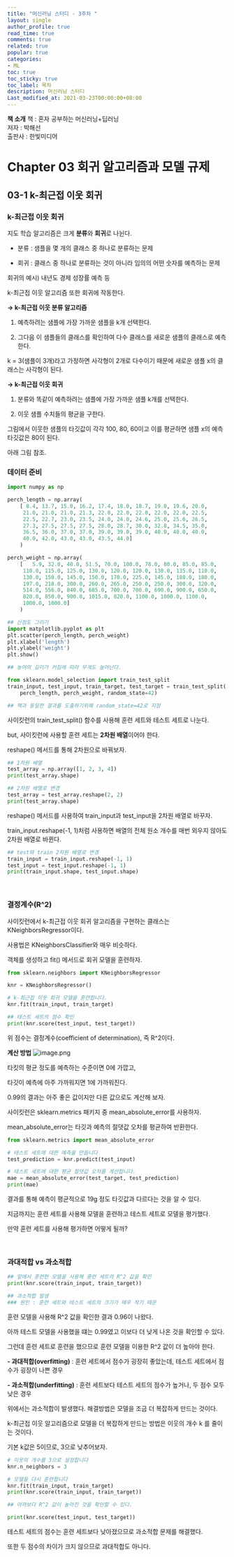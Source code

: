 ```yaml
---
title: "머신러닝 스터디 - 3주차 "
layout: single
author_profile: true
read_time: true
comments: true
related: true
popular: true
categories:
- ML
toc: true
toc_sticky: true
toc_label: 목차
description: 머신러닝 스터디
Last_modified_at: 2021-03-23T00:00:00+08:00
---
```


**책 소개**
책 : 혼자 공부하는 머신러닝+딥러닝<br>
저자 : 박해선<br>
출판사 : 한빛미디어<br>


# Chapter 03 회귀 알고리즘과 모델 규제

## 03-1 k-최근접 이웃 회귀

### k-최근접 이웃 회귀

지도 학습 알고리즘은 크게 **분류**와 **회귀**로 나뉜다.

- 분류 : 샘플을 몇 개의 클래스 중 하나로 분류하는 문제

- 회귀 : 클래스 중 하나로 분류하는 것이 아니라 임의의 어떤 숫자를 예측하는 문제

회귀의 예시) 내년도 경제 성장률 예측 등

k-최근접 이웃 알고리즘 또한 회귀에 작동한다.

**-> k-최근접 이웃 분류 알고리즘**

1. 예측하려는 샘플에 가장 가까운 샘플을 k개 선택한다.

2. 그다음 이 샘플들의 클래스를 확인하여 다수 클래스를 새로운 샘플의 클래스로 예측한다.

k = 3(샘플이 3개)라고 가정하면 사각형이 2개로 다수이기 때문에 새로운 샘플 x의 클래스는 사각형이 된다.

**-> k-최근접 이웃 회귀**

1. 분류와 똑같이 예측하려는 샘플에 가장 가까운 샘플 k개를 선택한다.

2. 이웃 샘플 수치들의 평균을 구한다.

그림에서 이웃한 샘플의 타깃값이 각각 100, 80, 60이고 이를 평균하면 샘플 x의 예측 타깃값은 80이 된다.

아래 그림 참조.

### 데이터 준비

```python
import numpy as np

perch_length = np.array(
    [ 8.4, 13.7, 15.0, 16.2, 17.4, 18.0, 18.7, 19.0, 19.6, 20.0, 
     21.0, 21.0, 21.0, 21.3, 22.0, 22.0, 22.0, 22.0, 22.0, 22.5, 
     22.5, 22.7, 23.0, 23.5, 24.0, 24.0, 24.6, 25.0, 25.6, 26.5, 
     27.3, 27.5, 27.5, 27.5, 28.0, 28.7, 30.0, 32.8, 34.5, 35.0, 
     36.5, 36.0, 37.0, 37.0, 39.0, 39.0, 39.0, 40.0, 40.0, 40.0, 
     40.0, 42.0, 43.0, 43.0, 43.5, 44.0]
    )

perch_weight = np.array(
    [   5.9, 32.0, 40.0, 51.5, 70.0, 100.0, 78.0, 80.0, 85.0, 85.0, 
     110.0, 115.0, 125.0, 130.0, 120.0, 120.0, 130.0, 135.0, 110.0, 
     130.0, 150.0, 145.0, 150.0, 170.0, 225.0, 145.0, 188.0, 180.0, 
     197.0, 218.0, 300.0, 260.0, 265.0, 250.0, 250.0, 300.0, 320.0, 
     514.0, 556.0, 840.0, 685.0, 700.0, 700.0, 690.0, 900.0, 650.0,
     820.0, 850.0, 900.0, 1015.0, 820.0, 1100.0, 1000.0, 1100.0, 
     1000.0, 1000.0]
    )
```

```python
## 산점도 그리기
import matplotlib.pyplot as plt
plt.scatter(perch_length, perch_weight)
plt.xlabel('length')
plt.ylabel('weight')
plt.show()

## 농어의 길이가 커짐에 따라 무게도 늘어난다.
```

```python
from sklearn.model_selection import train_test_split
train_input, test_input, train_target, test_target = train_test_split(
    perch_length, perch_weight, random_state=42)

## 책과 동일한 결과를 도출하기위해 random_state=42로 지정
```

사이킷런의 train_test_split() 함수를 사용해 훈련 세트와 테스트 세트로 나눈다.

but, 사이킷런에 사용할 훈련 세트는 **2차원 배열**이어야 한다.

reshape() 메서드를 통해 2차원으로 바꿔보자.

```python
## 1차원 배열
test_array = np.array([1, 2, 3, 4])
print(test_array.shape)
```

```python
## 2차원 배열로 변경
test_array = test_array.reshape(2, 2)
print(test_array.shape)
```

reshape() 메서드를 사용하여 train_input과 test_input을 2차원 배열로 바꾸자.

train_input.reshape(-1, 1)처럼 사용하면 배열의 전체 원소 개수를 매번 외우지 않아도 2차원 배열로 바뀐다.

```python
## test와 train 2차원 배열로 변경
train_input = train_input.reshape(-1, 1)
test_input = test_input.reshape(-1, 1)
print(train_input.shape, test_input.shape)
```

<br>

### 결정계수(R^2)

사이킷런에서 k-최근접 이웃 회귀 알고리즘을 구현하는 클래스는 KNeighborsRegressor이다.

사용법은 KNeighborsClassifier와 매우 비슷하다.

객체를 생성하고 fit() 메서드로 회귀 모델을 훈련하자.

```python
from sklearn.neighbors import KNeighborsRegressor

knr = KNeighborsRegressor()

# k-최근접 이웃 회귀 모델을 훈련합니다.
knr.fit(train_input, train_target)
```

```python
## 테스트 세트의 점수 확인
print(knr.score(test_input, test_target))
```

위 점수는 결정계수(coefficient of determination), 즉 R^2이다.

**계산 방법**
![image.png](attachment:image.png)

타킷의 평균 정도를 예측하는 수준이면 0에 가깝고,

타깃이 예측에 아주 가까워지면 1에 가까워진다.

0.99의 결과는 아주 좋은 값이지만 다른 값으로도 계산해 보자.

사이킷런은 sklearn.metrics 패키지 중 mean_absolute_error를 사용하자.

mean_absolute_error는 타깃과 예측의 절댓값 오차를 평균하여 반환한다.

```python
from sklearn.metrics import mean_absolute_error

# 테스트 세트에 대한 예측을 만듭니다
test_prediction = knr.predict(test_input)

# 테스트 세트에 대한 평균 절댓값 오차를 계산합니다.
mae = mean_absolute_error(test_target, test_prediction)
print(mae)
```

결과를 통해 예측이 평균적으로 19g 정도 타깃값과 다르다는 것을 알 수 있다.

지금까지는 훈련 세트를 사용해 모델을 훈련하고 테스트 세트로 모델을 평가했다.

만약 훈련 세트를 사용해 평가하면 어떻게 될까?

<br>

### 과대적합 vs 과소적합

```python
## 앞에서 훈련한 모델을 사용해 훈련 세트의 R^2 값을 확인
print(knr.score(train_input, train_target))

## 과소적합 발생
### 원인 : 훈련 세트와 테스트 세트의 크기가 매우 작기 때문
```

훈련 모델을 사용해 R^2 값을 확인한 결과 0.96이 나왔다.

아까 테스트 모델을 사용했을 떄는 0.99였고 이보다 더 낮게 나온 것을 확인할 수 있다.

그런데 훈련 세트로 훈련을 했으므로 훈련 모델을 이용한 R^2 값이 더 높아야 한다.

**- 과대적합(overfitting)** : 훈련 세트에서 점수가 굉장히 좋았는데, 테스트 세트에서 점수가 굉장이 나쁜 경우

**- 과소적합(underfitting)** : 훈련 세트보다 테스트 세트의 점수가 높거나, 두 점수 모두 낮은 경우

위에서는 과소적합이 발생했다. 해결방법은 모델을 조금 더 복잡하게 만드는 것이다.

k-최근접 이웃 알고리즘으로 모델을 더 복잡하게 만드는 방법은 이웃의 개수 k 를 줄이는 것이다.

기본 k값은 5이므로, 3으로 낮추어보자.

```python
# 이웃의 개수를 3으로 설정합니다
knr.n_neighbors = 3

# 모델을 다시 훈련합니다
knr.fit(train_input, train_target)
print(knr.score(train_input, train_target))

## 아까보다 R^2 값이 높아진 것을 확인할 수 있다.
```

```python
print(knr.score(test_input, test_target))
```

테스트 세트의 점수는 훈련 세트보다 낮아졌으므로 과소적합 문제를 해결했다.

또한 두 점수의 차이가 크지 않으므로 과대적합도 아니다.

```python

```

```python

```

```python

```

```python

```

```python

```

```python

```

```python

```

